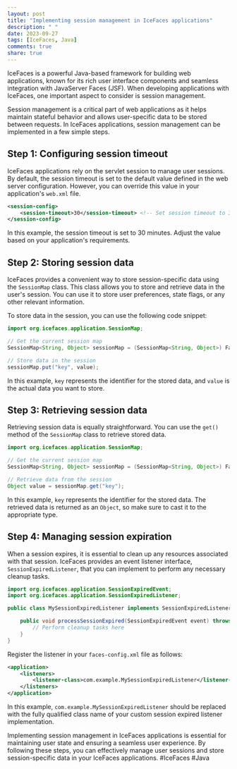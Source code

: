 ```yaml
---
layout: post
title: "Implementing session management in IceFaces applications"
description: " "
date: 2023-09-27
tags: [IceFaces, Java]
comments: true
share: true
---
```


IceFaces is a powerful Java-based framework for building web applications, known for its rich user interface components and seamless integration with JavaServer Faces (JSF). When developing applications with IceFaces, one important aspect to consider is session management.

Session management is a critical part of web applications as it helps maintain stateful behavior and allows user-specific data to be stored between requests. In IceFaces applications, session management can be implemented in a few simple steps.

## Step 1: Configuring session timeout

IceFaces applications rely on the servlet session to manage user sessions. By default, the session timeout is set to the default value defined in the web server configuration. However, you can override this value in your application's `web.xml` file.

```xml
<session-config>
    <session-timeout>30</session-timeout> <!-- Set session timeout to 30 minutes -->
</session-config>
```

In this example, the session timeout is set to 30 minutes. Adjust the value based on your application's requirements.

## Step 2: Storing session data

IceFaces provides a convenient way to store session-specific data using the `SessionMap` class. This class allows you to store and retrieve data in the user's session. You can use it to store user preferences, state flags, or any other relevant information.

To store data in the session, you can use the following code snippet:

```java
import org.icefaces.application.SessionMap;

// Get the current session map
SessionMap<String, Object> sessionMap = (SessionMap<String, Object>) FacesContext.getCurrentInstance().getExternalContext().getSessionMap();

// Store data in the session
sessionMap.put("key", value);
```

In this example, `key` represents the identifier for the stored data, and `value` is the actual data you want to store.

## Step 3: Retrieving session data

Retrieving session data is equally straightforward. You can use the `get()` method of the `SessionMap` class to retrieve stored data.

```java
import org.icefaces.application.SessionMap;

// Get the current session map
SessionMap<String, Object> sessionMap = (SessionMap<String, Object>) FacesContext.getCurrentInstance().getExternalContext().getSessionMap();

// Retrieve data from the session
Object value = sessionMap.get("key");
```

In this example, `key` represents the identifier for the stored data. The retrieved data is returned as an `Object`, so make sure to cast it to the appropriate type.

## Step 4: Managing session expiration

When a session expires, it is essential to clean up any resources associated with that session. IceFaces provides an event listener interface, `SessionExpiredListener`, that you can implement to perform any necessary cleanup tasks.

```java
import org.icefaces.application.SessionExpiredEvent;
import org.icefaces.application.SessionExpiredListener;

public class MySessionExpiredListener implements SessionExpiredListener {

    public void processSessionExpired(SessionExpiredEvent event) throws AbortProcessingException {
        // Perform cleanup tasks here
    }
}
```

Register the listener in your `faces-config.xml` file as follows:

```xml
<application>
    <listeners>
        <listener-class>com.example.MySessionExpiredListener</listener-class>
    </listeners>
</application>
```

In this example, `com.example.MySessionExpiredListener` should be replaced with the fully qualified class name of your custom session expired listener implementation.

Implementing session management in IceFaces applications is essential for maintaining user state and ensuring a seamless user experience. By following these steps, you can effectively manage user sessions and store session-specific data in your IceFaces applications. #IceFaces #Java